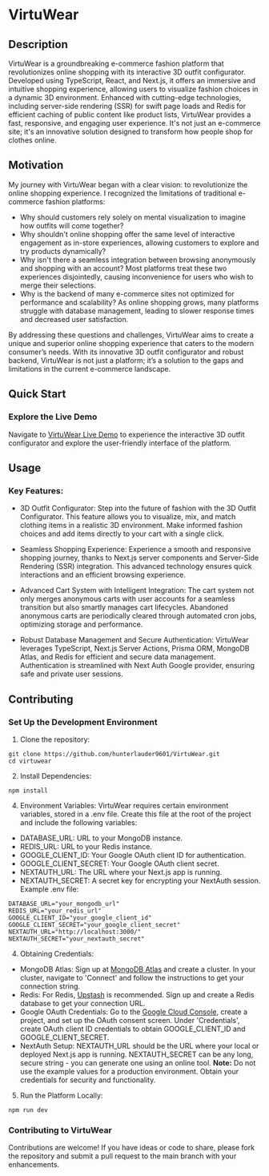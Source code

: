 # VirtuWear

## Description
VirtuWear is a groundbreaking e-commerce fashion platform that revolutionizes online shopping with its interactive 3D outfit configurator. Developed using TypeScript, React, and Next.js, it offers an immersive and intuitive shopping experience, allowing users to visualize fashion choices in a dynamic 3D environment. Enhanced with cutting-edge technologies, including server-side rendering (SSR) for swift page loads and Redis for efficient caching of public content like product lists, VirtuWear provides a fast, responsive, and engaging user experience. It's not just an e-commerce site; it's an innovative solution designed to transform how people shop for clothes online.

## Motivation
My journey with VirtuWear began with a clear vision: to revolutionize the online shopping experience. I recognized the limitations of traditional e-commerce fashion platforms:
* Why should customers rely solely on mental visualization to imagine how outfits will come together?
* Why shouldn't online shopping offer the same level of interactive engagement as in-store experiences, allowing customers to explore and try products dynamically?
* Why isn't there a seamless integration between browsing anonymously and shopping with an account? Most platforms treat these two experiences disjointedly, causing inconvenience for users who wish to merge their selections.
* Why is the backend of many e-commerce sites not optimized for performance and scalability? As online shopping grows, many platforms struggle with database management, leading to slower response times and decreased user satisfaction.

By addressing these questions and challenges, VirtuWear aims to create a unique and superior online shopping experience that caters to the modern consumer’s needs. With its innovative 3D outfit configurator and robust backend, VirtuWear is not just a platform; it’s a solution to the gaps and limitations in the current e-commerce landscape.

## Quick Start
### Explore the Live Demo
Navigate to [VirtuWear Live Demo](https://ecommerce-project-liard.vercel.app/) to experience the interactive 3D outfit configurator and explore the user-friendly interface of the platform.
## Usage
### Key Features:
* 3D Outfit Configurator: Step into the future of fashion with the 3D Outfit Configurator. This feature allows you to visualize, mix, and match clothing items in a realistic 3D environment. Make informed fashion choices and add items directly to your cart with a single click.

* Seamless Shopping Experience: Experience a smooth and responsive shopping journey, thanks to Next.js server components and Server-Side Rendering (SSR) integration. This advanced technology ensures quick interactions and an efficient browsing experience.

* Advanced Cart System with Intelligent Integration: The cart system not only merges anonymous carts with user accounts for a seamless transition but also smartly manages cart lifecycles. Abandoned anonymous carts are periodically cleared through automated cron jobs, optimizing storage and performance.

* Robust Database Management and Secure Authentication: VirtuWear leverages TypeScript, Next.js Server Actions, Prisma ORM, MongoDB Atlas, and Redis for efficient and secure data management. Authentication is streamlined with Next Auth Google provider, ensuring safe and private user sessions.

## Contributing
### Set Up the Development Environment
1. Clone the repository:
```
git clone https://github.com/hunterlauder9601/VirtuWear.git
cd virtuwear
```
2. Install Dependencies:
```
npm install
```
4. Environment Variables:
VirtuWear requires certain environment variables, stored in a .env file. Create this file at the root of the project and include the following variables:
* DATABASE_URL: URL to your MongoDB instance.
* REDIS_URL: URL to your Redis instance.
* GOOGLE_CLIENT_ID: Your Google OAuth client ID for authentication.
* GOOGLE_CLIENT_SECRET: Your Google OAuth client secret.
* NEXTAUTH_URL: The URL where your Next.js app is running.
* NEXTAUTH_SECRET: A secret key for encrypting your NextAuth session.
Example .env file:
```
DATABASE_URL="your_mongodb_url"
REDIS_URL="your_redis_url"
GOOGLE_CLIENT_ID="your_google_client_id"
GOOGLE_CLIENT_SECRET="your_google_client_secret"
NEXTAUTH_URL="http://localhost:3000/"
NEXTAUTH_SECRET="your_nextauth_secret"
```
4. Obtaining Credentials:
* MongoDB Atlas: Sign up at [MongoDB Atlas](https://www.mongodb.com/atlas/database) and create a cluster. In your cluster, navigate to 'Connect' and follow the instructions to get your connection string.
* Redis: For Redis, [Upstash](https://upstash.com/) is recommended. Sign up and create a Redis database to get your connection URL.
* Google OAuth Credentials: Go to the [Google Cloud Console](https://console.cloud.google.com/), create a project, and set up the OAuth consent screen. Under 'Credentials', create OAuth client ID credentials to obtain GOOGLE_CLIENT_ID and GOOGLE_CLIENT_SECRET.
* NextAuth Setup: NEXTAUTH_URL should be the URL where your local or deployed Next.js app is running. NEXTAUTH_SECRET can be any long, secure string - you can generate one using an online tool.
**Note:** Do not use the example values for a production environment. Obtain your credentials for security and functionality.
5. Run the Platform Locally:
```
npm run dev
```
### Contributing to VirtuWear
Contributions are welcome! If you have ideas or code to share, please fork the repository and submit a pull request to the main branch with your enhancements.
